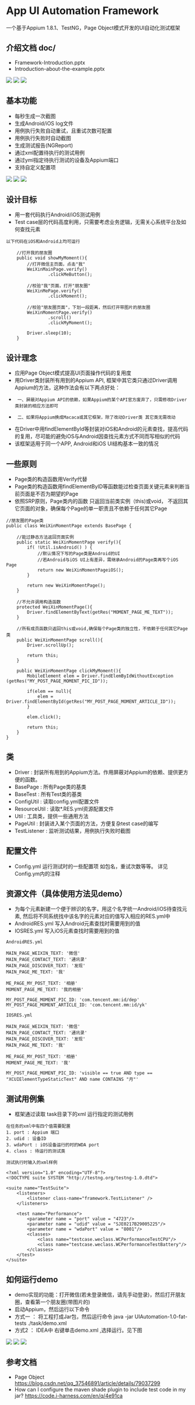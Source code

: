 # App UI Automation Framework

一个基于Appium 1.8.1、TestNG，Page Object模式开发的UI自动化测试框架

## 介绍文档 doc/
* Framework-Introduction.pptx
* Introduction-about-the-example.pptx

![](https://github.com/lgxqf/AppUIAutomation/blob/master/doc/structure.png)
![](/uploads/photo/2018/fc861afc-93c7-4fab-aa59-b5050886e600.png!large)
![](http://10.2.250.21/wiki/window/raw/master/AppUIAutomation/doc/structure.png)

## 基本功能
* 每秒生成一次截图
* 生成Android/iOS log文件
* 用例执行失败自动重试，且重试次数可配置
* 用例执行失败时自动截图
* 生成测试报告(NGReport)
* 通过xml配置待执行的测试用例
* 通过yml指定待执行测试的设备及Appium端口
* 支持自定义配置项

![](https://github.com/lgxqf/AppUIAutomation/blob/master/doc/Config.png)
![](/uploads/photo/2018/07156b5a-f994-49fa-8dfe-be86a6b5f7d8.png!large)
![](http://10.2.250.21/wiki/window/raw/master/AppUIAutomation/doc/Config.png)

## 设计目标
* 用一套代码执行Android/iOS测试用例
* Test case层的代码高度利用，只需要考虑业务逻辑，无需关心系统平台及如何查找元素
```aidl
以下代码在iOS和Android上均可运行

    //打开我的朋友圈
    public void showMyMoment(){
        //打开微信主页面，点击"我"
        WeiXinMainPage.verify()
                .clickMeButton();

        //校验"我"页面，打开"朋友圈"
        WeiXinMePage.verify()
                .clickMoment();

        //校验"朋友圈页面"，下划一段距离，然后打开带图片的朋友圈
        WeiXinMomentPage.verify()
                .scroll()
                .clickMyMoment();

        Driver.sleep(10);
    }
```

## 设计理念
* 应用Page Object模式提高UI页面操作代码的复用度
* 用Driver类封装所有用到的Appium API, 框架中其它类只通过Driver调用Appium的方法，这种作法会有以下两点好处：
*      一、屏蔽对Appium API的依赖，如果Appium的某个API官方废弃了，只需修改Driver类封装的相应方法即可
*      二、如果将Appium换成Macaca或其它框架，除了改动Driver类 其它类无需改动
* 在Driver中用findElementById等封装对iOS和Android的元素查找，提高代码的复用，尽可能的避免iOS与Android因查找元素方式不同而写相似的代码
* 该框架适用于同一个APP, Android和iOS UI结构基本一致的情况

## 一些原则
* Page类的构造函数用Verify代替
* Page类的构造函数用findElementByID等函数能过检查页面关键元素来判断当前页面是不否为期望的Page
* 依照SRP原则，Page类内的函数 只返回当前类实例（this)或void， 不返回其它页面的对象，确保每个Page的单一职责且不依赖于任何其它Page

```aidl
//朋友圈的Page类
public class WeiXinMomentPage extends BasePage {

    //能过静态方法返回页面实例
    public static WeiXinMomentPage verify(){
        if( !Util.isAndroid() ) {
            //默认情况下写的Page类是Android的UI
            //若Android与iOS UI上有差异，需继承Android的Page类再写个iOS Page
            return new WeiXinMomentPageiOS();
        }

        return new WeiXinMomentPage();
    }

    //不允许调用构造函数
    protected WeiXinMomentPage(){
        Driver.findElementByText(getRes("MOMENT_PAGE_ME_TEXT"));
    }
    
    //所有成员函数只返回this或void,确保每个Page类的独立性，不依赖于任何其它Page类
    public WeiXinMomentPage scroll(){
        Driver.scrollUp();

        return this;
    }
    
    public WeiXinMomentPage clickMyMoment(){
        MobileElement elem = Driver.findElemByIdWithoutException (getRes("MY_POST_PAGE_MOMENT_PIC_ID"));

        if(elem == null){
            elem = Driver.findElementById(getRes("MY_POST_PAGE_MOMENT_ARTICLE_ID"));
        }

        elem.click();

        return this;
    }
}

```
## 类
* Driver : 封装所有用到的Appium方法。作用屏蔽对Appium的依赖、提供更方便的函数。
* BasePage : 所有Page类的基类
* BaseTest : 所有Test类的基类
* ConfigUtil : 读取config.yml配置文件
* ResourceUtil : 读取*.RES.yml资源配置文件
* Util : 工具类，提供一些通用方法
* PageUtil : 封装进入某个页面的方法，方便复杂test case的编写
* TestListener : 监听测试结果，用例执行失败时截图


## 配置文件 
* Config.yml 运行测试时的一些配置项 如包名，重试次数等等。 详见Config.ym内的注释


## 资源文件（具体使用方法见demo）
* 为每个元素新建一个便于辨识的名字，用这个名字统一Android/iOS待查找元素, 然后将不同系统找中该名字的元素对应的值写入相应的RES.yml中
* AndroidRES.yml 写入Android元素查找时需要用到的值
* IOSRES.yml 写入iOS元素查找时需要用到的值

```aidl
AndroidRES.yml

MAIN_PAGE_WEIXIN_TEXT: '微信'
MAIN_PAGE_CONTACT_TEXT: '通讯录'
MAIN_PAGE_DISCOVER_TEXT: '发现'
MAIN_PAGE_ME_TEXT: '我'

ME_PAGE_MY_POST_TEXT: '相册'
MOMENT_PAGE_ME_TEXT: '我的相册'

MY_POST_PAGE_MOMENT_PIC_ID: 'com.tencent.mm:id/dep'
MY_POST_PAGE_MOMENT_ARTICLE_ID: 'com.tencent.mm:id/yk'
```

```aidl
IOSRES.yml

MAIN_PAGE_WEIXIN_TEXT: '微信'
MAIN_PAGE_CONTACT_TEXT: '通讯录'
MAIN_PAGE_DISCOVER_TEXT: '发现'
MAIN_PAGE_ME_TEXT: '我'

ME_PAGE_MY_POST_TEXT: '相册'
MOMENT_PAGE_ME_TEXT: '我'

MY_POST_PAGE_MOMENT_PIC_ID: 'visible == true AND type == "XCUIElementTypeStaticText" AND name CONTAINS "月"'
```

## 测试用例集 
* 框架通过读取 task目录下的xml 运行指定的测试用例


```
在任务的xml中有四个值需要配置
1. port : Appium 端口   
2. udid : 设备ID
3. wdaPort : iOS设备运行的时的WDA port
4. class : 待运行的测试类

测试执行时输入的xml样例

<?xml version="1.0" encoding="UTF-8"?>
<!DOCTYPE suite SYSTEM "http://testng.org/testng-1.0.dtd">

<suite name="TestSuite">
    <listeners>
        <listener class-name="framework.TestListener" />
    </listeners>

    <test name="Performance">
        <parameter name = "port" value = "4723"/>     
        <parameter name = "udid" value = "SJE0217B29005225"/>
        <parameter name = "wdaPort" value = "8001"/>
        <classes>
            <class name="testcase.weclass.WCPerformanceTestCPU"/>
            <class name="testcase.weclass.WCPerformanceTestBattery"/>
        </classes>
    </test>
</suite>
```

## 如何运行demo
* demo实现的功能：打开微信(若未登录微信，请先手动登录)，然后打开朋友圈，查看第一个朋友圈(带图片的)
* 启动Appium，然后运行以下命令
* 方式一 ： 将工程打成Jar包，然后运行命令 java -jar UIAutomation-1.0-fat-tests  ./task/demo.xml
* 方式2  ： IDEA中 右键单击demo.xml ,选择运行。见下图

![](https://github.com/lgxqf/AppUIAutomation/blob/master/doc/Run-By-IDEA.png)
![](/uploads/photo/2018/35b5c6b0-4917-4805-b004-1c14aa7a2a38.png!large)
![](http://10.2.250.21/wiki/window/raw/master/AppUIAutomation/doc/Run-By-IDEA.png)



## 参考文档
* Page Object https://blog.csdn.net/qq_37546891/article/details/79037299
* How can I configure the maven shade plugin to include test code in my jar? https://code.i-harness.com/en/q/4e91ca